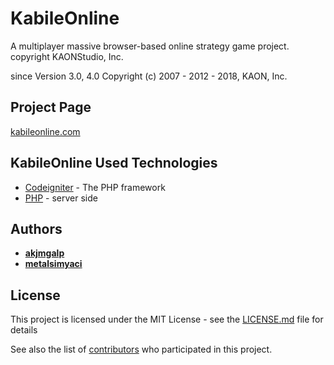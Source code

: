 # KabileOnline
A multiplayer massive browser-based online strategy game project.
copyright KAONStudio, Inc.

 since		  Version 3.0, 4.0
 Copyright (c) 2007 - 2012 - 2018, KAON, Inc.
 
## Project Page
[kabileonline.com](http://kabileonline.com)

## KabileOnline Used Technologies

* [Codeigniter](https://codeigniter.com/) - The PHP framework
* [PHP](https://secure.php.net/) - server side

## Authors

* [**akjmgalp**](https://github.com/thebilge)
* [**metalsimyaci**](https://github.com/metalsimyaci)

## License

This project is licensed under the MIT License - see the [LICENSE.md](LICENSE.md) file for details

See also the list of [contributors](https://github.com/KaOnStudio/kabileonline/contributors) who participated in this project.
